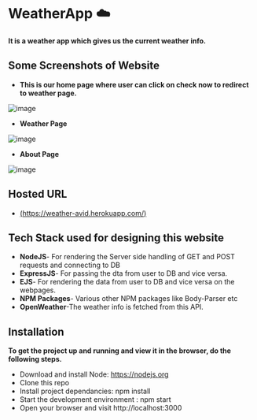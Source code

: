 # WeatherApp ☁️

 **It is a weather app which gives us the current weather info.**

## Some Screenshots of Website
- **This is our home page where user can click on check now to redirect to weather page.**

 ![image](https://user-images.githubusercontent.com/85870610/170430644-27f77de8-589d-4f7d-8183-694937da26bc.png)
 
 - **Weather Page**
 
 ![image](https://user-images.githubusercontent.com/85870610/170430740-36239919-a1f7-4bbe-b387-35e9f844a368.png)

- **About Page**

![image](https://user-images.githubusercontent.com/85870610/170430809-4ddec9fd-64b5-4fd3-a247-d94918ae5377.png)
 
## Hosted URL

- [(https://weather-avid.herokuapp.com/)](https://weather-app-b5vc.onrender.com/)

## Tech Stack used for designing this website
- **NodeJS**- For rendering the Server side handling of GET and POST requests and connecting to DB 
- **ExpressJS**- For passing the dta from user to DB and vice versa.  
- **EJS**- For rendering the data from user to DB and vice versa on the webpages.  
- **NPM Packages**- Various other NPM packages like Body-Parser etc  
- **OpenWeather**-The weather info is fetched from this API.

## Installation

**To get the project up and running and view it in the browser, do the following steps.**

- Download and install Node: https://nodejs.org  
- Clone this repo  
- Install project dependancies: npm install  
- Start the development environment : npm start  
- Open your browser and visit http://localhost:3000 
